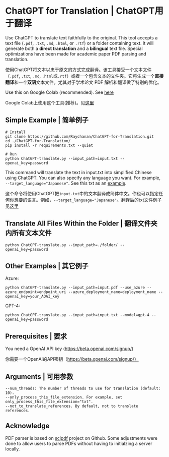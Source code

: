 # ChatGPT for Translation | ChatGPT用于翻译
Use ChatGPT to translate text faithfully to the original. This tool accepts a text file (`.pdf`, `.txt`, `.md`, `.html`, or `.rtf`) or a folder containing text. It will generate both a **direct translation** and a **bilingual** text file. Special optimizations have been made for academic paper PDF parsing and translation.

使用ChatGPT将文本以忠于原文的方式完成翻译。该工具接受一个文本文件（`.pdf`, `.txt`, `.md`, `.html`或`.rtf`）或者一个包含文本的文件夹。它将生成一个**直接翻译**和一个**双语**文本文件。尤其对于学术论文 PDF 解析和翻译做了特别的优化。

Use this on Google Colab (recommended). See [here](https://colab.research.google.com/drive/1_715zHeS3VaZaB9ISyo29Zp-KOTsyP8D#scrollTo=hU-8gsBXAyf0)

Google Colab上使用这个工具(推荐)。见[这里](https://colab.research.google.com/drive/1_715zHeS3VaZaB9ISyo29Zp-KOTsyP8D#scrollTo=hU-8gsBXAyf0)

## Simple Example | 简单例子

```
# Install
git clone https://github.com/Raychanan/ChatGPT-for-Translation.git
cd ./ChatGPT-for-Translation/
pip install -r requirements.txt --quiet

# Run
python ChatGPT-translate.py --input_path=input.txt --openai_key=password
```

This command will translate the text in input.txt into simplified Chinese using ChatGPT. You can also specify any language you want. For example, `--target_language="Japanese"`. See this txt as an [example](input_translated.txt).

这个命令将使用ChatGPT把`input.txt`中的文本翻译成简体中文。你也可以指定任何你想要的语言。例如，`--target_language="Japanese"`。翻译后的txt文件例子见[这里](input_translated.txt)

## Translate All Files Within the Folder | 翻译文件夹内所有文本文件

`python ChatGPT-translate.py --input_path=./folder/ --openai_key=password`

## Other Examples | 其它例子

Azure:
```
python ChatGPT-translate.py --input_path=input.pdf --use_azure --azure_endpoint=endpoint_uri --azure_deployment_name=deployment_name --openai_key=your_AOAI_key
```

GPT-4:
```
python ChatGPT-translate.py --input_path=input.txt --model=gpt-4 --openai_key=password
```


## Prerequisites | 要求
You need a OpenAI API key (https://beta.openai.com/signup/)

你需要一个OpenAI的API密钥（https://beta.openai.com/signup/）


## Arguments | 可用参数
```
--num_threads: The number of threads to use for translation (default: 10).
--only_process_this_file_extension. For example, set only_process_this_file_extension="txt".
--not_to_translate_references. By default, not to translate references.
```

## Acknowledge 
PDF parser is based on [scipdf](https://github.com/titipata/scipdf_parser) project on Github. Some adjustments were done to allow users to parse PDFs without having to initialzing a server locally.

